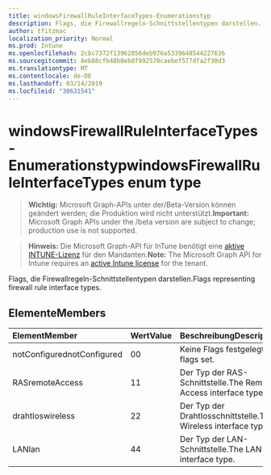 ```yaml
---
title: windowsFirewallRuleInterfaceTypes-Enumerationstyp
description: Flags, die Firewallregeln-Schnittstellentypen darstellen.
author: tfitzmac
localization_priority: Normal
ms.prod: Intune
ms.openlocfilehash: 2cbc7372f13962056deb976a5339648544227636
ms.sourcegitcommit: 8eb88cfb48b0eb8f992570caebef577dfa2f30d3
ms.translationtype: MT
ms.contentlocale: de-DE
ms.lasthandoff: 03/14/2019
ms.locfileid: "30631541"
---
```

# <a name="windowsfirewallruleinterfacetypes-enum-type"></a><span data-ttu-id="8b355-103">windowsFirewallRuleInterfaceTypes-Enumerationstyp</span><span class="sxs-lookup"><span data-stu-id="8b355-103">windowsFirewallRuleInterfaceTypes enum type</span></span>

> <span data-ttu-id="8b355-104">**Wichtig:** Microsoft Graph-APIs unter der/Beta-Version können geändert werden; die Produktion wird nicht unterstützt.</span><span class="sxs-lookup"><span data-stu-id="8b355-104">**Important:** Microsoft Graph APIs under the /beta version are subject to change; production use is not supported.</span></span>

> <span data-ttu-id="8b355-105">**Hinweis:** Die Microsoft Graph-API für InTune benötigt eine [aktive INTUNE-Lizenz](https://go.microsoft.com/fwlink/?linkid=839381) für den Mandanten.</span><span class="sxs-lookup"><span data-stu-id="8b355-105">**Note:** The Microsoft Graph API for Intune requires an [active Intune license](https://go.microsoft.com/fwlink/?linkid=839381) for the tenant.</span></span>

<span data-ttu-id="8b355-106">Flags, die Firewallregeln-Schnittstellentypen darstellen.</span><span class="sxs-lookup"><span data-stu-id="8b355-106">Flags representing firewall rule interface types.</span></span>

## <a name="members"></a><span data-ttu-id="8b355-107">Elemente</span><span class="sxs-lookup"><span data-stu-id="8b355-107">Members</span></span>
|<span data-ttu-id="8b355-108">Element</span><span class="sxs-lookup"><span data-stu-id="8b355-108">Member</span></span>|<span data-ttu-id="8b355-109">Wert</span><span class="sxs-lookup"><span data-stu-id="8b355-109">Value</span></span>|<span data-ttu-id="8b355-110">Beschreibung</span><span class="sxs-lookup"><span data-stu-id="8b355-110">Description</span></span>|
|:---|:---|:---|
|<span data-ttu-id="8b355-111">notConfigured</span><span class="sxs-lookup"><span data-stu-id="8b355-111">notConfigured</span></span>|<span data-ttu-id="8b355-112">0</span><span class="sxs-lookup"><span data-stu-id="8b355-112">0</span></span>|<span data-ttu-id="8b355-113">Keine Flags festgelegt.</span><span class="sxs-lookup"><span data-stu-id="8b355-113">No flags set.</span></span>|
|<span data-ttu-id="8b355-114">RAS</span><span class="sxs-lookup"><span data-stu-id="8b355-114">remoteAccess</span></span>|<span data-ttu-id="8b355-115">1</span><span class="sxs-lookup"><span data-stu-id="8b355-115">1</span></span>|<span data-ttu-id="8b355-116">Der Typ der RAS-Schnittstelle.</span><span class="sxs-lookup"><span data-stu-id="8b355-116">The Remote Access interface type.</span></span>|
|<span data-ttu-id="8b355-117">drahtlos</span><span class="sxs-lookup"><span data-stu-id="8b355-117">wireless</span></span>|<span data-ttu-id="8b355-118">2</span><span class="sxs-lookup"><span data-stu-id="8b355-118">2</span></span>|<span data-ttu-id="8b355-119">Der Typ der Drahtlosschnittstelle.</span><span class="sxs-lookup"><span data-stu-id="8b355-119">The Wireless interface type.</span></span>|
|<span data-ttu-id="8b355-120">LAN</span><span class="sxs-lookup"><span data-stu-id="8b355-120">lan</span></span>|<span data-ttu-id="8b355-121">4</span><span class="sxs-lookup"><span data-stu-id="8b355-121">4</span></span>|<span data-ttu-id="8b355-122">Der Typ der LAN-Schnittstelle.</span><span class="sxs-lookup"><span data-stu-id="8b355-122">The LAN interface type.</span></span>|




